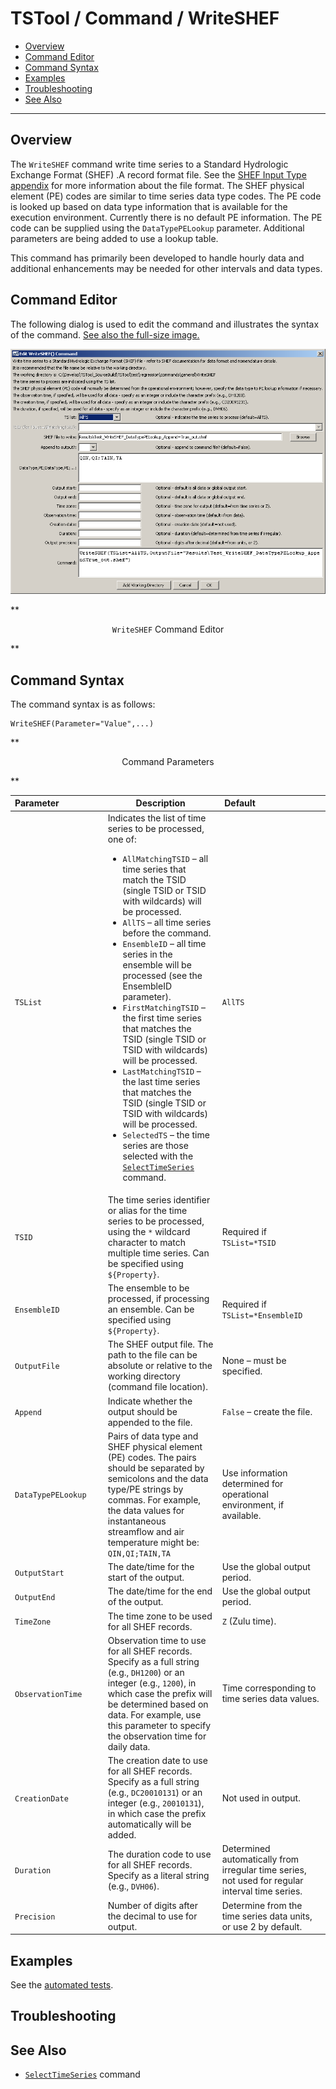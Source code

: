 # TSTool / Command / WriteSHEF #

* [Overview](#overview)
* [Command Editor](#command-editor)
* [Command Syntax](#command-syntax)
* [Examples](#examples)
* [Troubleshooting](#troubleshooting)
* [See Also](#see-also)

-------------------------

## Overview ##

The `WriteSHEF` command write time series to a Standard Hydrologic Exchange Format (SHEF) .A record format file.
See the [SHEF Input Type appendix](../../datastore-ref/SHEF/SHEF) for more information about the file format.
The SHEF physical element (PE) codes are similar to time series data type codes.
The PE code is looked up based on data type information that is available for the execution environment.
Currently there is no default PE information.
The PE code can be supplied using the `DataTypePELookup` parameter.
Additional parameters are being added to use a lookup table.
	
This command has primarily been developed to handle hourly data and
additional enhancements may be needed for other intervals and data types.

## Command Editor ##

The following dialog is used to edit the command and illustrates the syntax of the command.
<a href="../WriteSHEF.png">See also the full-size image.</a>

![WriteSHEF](WriteSHEF.png)

**<p style="text-align: center;">
`WriteSHEF` Command Editor
</p>**

## Command Syntax ##

The command syntax is as follows:

```text
WriteSHEF(Parameter="Value",...)
```
**<p style="text-align: center;">
Command Parameters
</p>**

|**Parameter**&nbsp;&nbsp;&nbsp;&nbsp;&nbsp;&nbsp;&nbsp;&nbsp;&nbsp;&nbsp;&nbsp;&nbsp;&nbsp;&nbsp;&nbsp;&nbsp;&nbsp;|**Description**|**Default**&nbsp;&nbsp;&nbsp;&nbsp;&nbsp;&nbsp;&nbsp;&nbsp;&nbsp;&nbsp;&nbsp;&nbsp;&nbsp;&nbsp;&nbsp;&nbsp;&nbsp;&nbsp;&nbsp;&nbsp;&nbsp;&nbsp;&nbsp;&nbsp;&nbsp;&nbsp;&nbsp;|
|--------------|-----------------|-----------------|
|`TSList`|Indicates the list of time series to be processed, one of:<br><ul><li>`AllMatchingTSID` – all time series that match the TSID (single TSID or TSID with wildcards) will be processed.</li><li>`AllTS` – all time series before the command.</li><li>`EnsembleID` – all time series in the ensemble will be processed (see the EnsembleID parameter).</li><li>`FirstMatchingTSID` – the first time series that matches the TSID (single TSID or TSID with wildcards) will be processed.</li><li>`LastMatchingTSID` – the last time series that matches the TSID (single TSID or TSID with wildcards) will be processed.</li><li>`SelectedTS` – the time series are those selected with the [`SelectTimeSeries`](../SelectTimeSeries/SelectTimeSeries) command.</li></ul> | `AllTS` |
|`TSID`|The time series identifier or alias for the time series to be processed, using the `*` wildcard character to match multiple time series.  Can be specified using `${Property}`.|Required if `TSList=*TSID`|
|`EnsembleID`|The ensemble to be processed, if processing an ensemble. Can be specified using `${Property}`.|Required if `TSList=*EnsembleID`|
|`OutputFile`|The SHEF output file.  The path to the file can be absolute or relative to the working directory (command file location).|None – must be specified.|
|`Append`|Indicate whether the output should be appended to the file.|`False` – create the file.|
|`DataTypePELookup`|Pairs of data type and SHEF physical element (PE) codes.  The pairs should be separated by semicolons and the data type/PE strings by commas.  For example, the data values for instantaneous streamflow and air temperature might be:  `QIN,QI;TAIN,TA`|Use information determined for operational environment, if available.|
|`OutputStart`|The date/time for the start of the output.|Use the global output period.|
|`OutputEnd`|The date/time for the end of the output. |Use the global output period.|
|`TimeZone`|The time zone to be used for all SHEF records.|`Z` (Zulu time).|
|`ObservationTime`|Observation time to use for all SHEF records.  Specify as a full string (e.g., `DH1200`) or an integer (e.g., `1200`), in which case the prefix will be determined based on data.  For example, use this parameter to specify the observation time for daily data.|Time corresponding to time series data values.|
|`CreationDate`|The creation date to use for all SHEF records.  Specify as a full string (e.g., `DC20010131`) or an integer (e.g., `20010131`), in which case the prefix automatically will be added.|Not used in output.|
|`Duration`|The duration code to use for all SHEF records.  Specify as a literal string (e.g., `DVH06`).|Determined automatically from irregular time series, not used for regular interval time series.|
|`Precision`|Number of digits after the decimal to use for output.|Determine from the time series data units, or use 2 by default.|

## Examples ##

See the [automated tests](https://github.com/OpenWaterFoundation/cdss-app-tstool-test/tree/master/test/regression/commands/general/WriteSHEF).

## Troubleshooting ##

## See Also ##

* [`SelectTimeSeries`](../SelectTimeSeries/SelectTimeSeries) command
